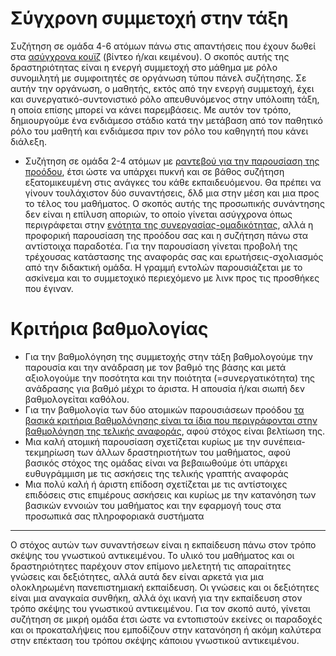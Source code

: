 # Σύγχρονη συμμετοχή στην τάξη

Συζήτηση σε ομάδα 4-6 ατόμων πάνω στις απαντήσεις που έχουν δωθεί στα [ασύγχρονα κουϊζ](https://courses-ionio.github.io/help/progress/) (βίντεο ή/και κειμένου). Ο σκοπός αυτής της δραστηριότητας είναι η ενεργή συμμετοχή στο μάθημα με ρόλο συνομιλητή με συμφοιτητές σε οργάνωση τύπου πάνελ συζήτησης. Σε αυτήν την οργάνωση, ο μαθητής, εκτός από την ενεργή συμμετοχή, έχει και συνεργατικό-συντονιστικό ρόλο απευθυνόμενος στην υπόλοιπη τάξη, η οποία επίσης μπορεί να κάνει παρεμβάσεις. Με αυτόν τον τρόπο, δημιουργούμε ένα ενδιάμεσο στάδιο κατά την μετάβαση από τον παθητικό ρόλο του μαθητή και ενδιάμεσα πριν τον ρόλο του καθηγητή που κάνει διάλεξη.

* Συζήτηση σε ομάδα 2-4 ατόμων με [ραντεβού για την παρουσίαση της προόδου](https://courses-ionio.github.io/help/progress/), έτσι ώστε να υπάρχει πυκνή και σε βάθος συζήτηση εξατομικευμένη στις ανάγκες του κάθε εκπαιδευόμενου. Θα πρέπει να γίνουν τουλάχιστον δύο συναντήσεις, δλδ μια στην μέση και μια προς το τέλος του μαθήματος. Ο σκοπός αυτής της προσωπικής συνάντησης δεν είναι η επίλυση αποριών, το οποίο γίνεται ασύγχρονα όπως περιγράφεται στην [ενότητα της συνεργασίας-ομαδικότητας](https://courses-ionio.github.io/help/teamwork/), αλλά η προφορική παρουσίαση της προόδου σας και η συζήτηση πάνω στα αντίστοιχα παραδοτέα. Για την παρουσίαση γίνεται προβολή της τρέχουσας κατάστασης της αναφοράς σας και ερωτήσεις-σχολιασμός από την διδακτική ομάδα. Η γραμμή εντολών παρουσιάζεται με το ασκίνεμα και το συμμετοχικό περιεχόμενο με λινκ προς τις προσθήκες που έγιναν.

# Κριτήρια βαθμολογίας

* Για την βαθμολόγηση της συμμετοχής στην τάξη βαθμολογούμε την παρουσία και την ανάδραση με τον βαθμό της βάσης και μετά αξιολογούμε την ποσότητα και την ποιότητα (=συνεργατικότητα) της ανάδρασης για βαθμό μέχρι το άριστα. Η απουσία ή/και σιωπή δεν βαθμολογείται καθόλου.
* Για την βαθμολογία των δύο ατομικών παρουσιάσεων προόδου [τα βασικά κριτήρια βαθμολόγησης είναι τα ίδια που περιγράφονται στην βαθμολόγηση της τελικής αναφοράς](https://courses-ionio.github.io/help/deliverables/), αφού στόχος είναι βελτίωση της.
* Μια καλή ατομική παρουσίαση σχετίζεται κυρίως με την συνέπεια-τεκμηρίωση των άλλων δραστηριοτήτων του μαθήματος, αφού βασικός στόχος της ομάδας είναι να βεβαιωθούμε ότι υπάρχει ευθυγράμμιση με τις ασκήσεις της τελικής γραπτής αναφοράς
* Μια πολύ καλή ή άριστη επίδοση σχετίζεται με τις αντίστοιχες επιδόσεις στις επιμέρους ασκήσεις και κυρίως με την κατανόηση των βασικών εννοιών του μαθήματος και την εφαρμογή τους στα προσωπικά σας πληροφοριακά συστήματα

---
Ο στόχος αυτών των συναντήσεων είναι η εκπαίδευση πάνω στον τρόπο σκέψης του γνωστικού αντικειμένου. Το υλικό του μαθήματος και οι δραστηριότητες παρέχουν στον επίμονο μελετητή τις απαραίτητες γνώσεις και δεξιότητες, αλλά αυτά δεν είναι αρκετά για μια ολοκληρωμένη πανεπιστημιακή εκπαίδευση. Οι γνώσεις και οι δεξιότητες είναι μια αναγκαία συνθήκη, αλλά όχι ικανή για την εκπαίδευση στον τρόπο σκέψης του γνωστικού αντικειμένου. Για τον σκοπό αυτό, γίνεται συζήτηση σε μικρή ομάδα έτσι ώστε να εντοπιστούν εκείνες οι παραδοχές και οι προκαταλήψεις που εμποδίζουν στην κατανόηση ή ακόμη καλύτερα στην επέκταση του τρόπου σκέψης κάποιου γνωστικού αντικειμένου.
